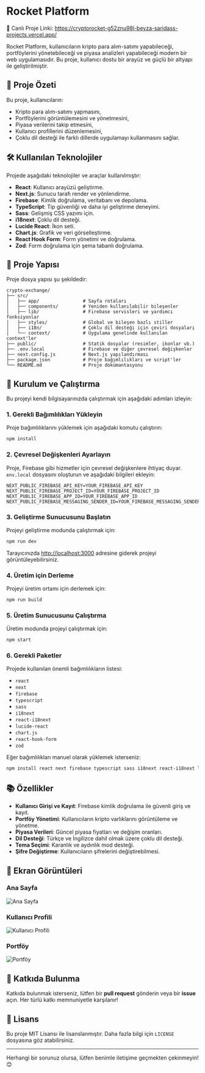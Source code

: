 # Rocket Platform
🔗 Canlı Proje Linki: https://cryptorocket-g52znu98l-beyza-saridass-projects.vercel.app/

Rocket Platform, kullanıcıların kripto para alım-satımı yapabileceği, portföylerini yönetebileceği ve piyasa analizleri yapabileceği modern bir web uygulamasıdır. Bu proje, kullanıcı dostu bir arayüz ve güçlü bir altyapı ile geliştirilmiştir.

## 🚀 Proje Özeti

Bu proje, kullanıcıların:
- Kripto para alım-satımı yapmasını,
- Portföylerini görüntülemesini ve yönetmesini,
- Piyasa verilerini takip etmesini,
- Kullanıcı profillerini düzenlemesini,
- Çoklu dil desteği ile farklı dillerde uygulamayı kullanmasını sağlar.

## 🛠️ Kullanılan Teknolojiler

Projede aşağıdaki teknolojiler ve araçlar kullanılmıştır:

- **React**: Kullanıcı arayüzü geliştirme.
- **Next.js**: Sunucu tarafı render ve yönlendirme.
- **Firebase**: Kimlik doğrulama, veritabanı ve depolama.
- **TypeScript**: Tip güvenliği ve daha iyi geliştirme deneyimi.
- **Sass**: Gelişmiş CSS yazımı için.
- **i18next**: Çoklu dil desteği.
- **Lucide React**: İkon seti.
- **Chart.js**: Grafik ve veri görselleştirme.
- **React Hook Form**: Form yönetimi ve doğrulama.
- **Zod**: Form doğrulama için şema tabanlı doğrulama.

## 📂 Proje Yapısı

Proje dosya yapısı şu şekildedir:

```
crypto-exchange/
├── src/
│   ├── app/                # Sayfa rotaları
│   ├── components/         # Yeniden kullanılabilir bileşenler
│   ├── lib/                # Firebase servisleri ve yardımcı fonksiyonlar
│   ├── styles/             # Global ve bileşen bazlı stiller
│   ├── i18n/               # Çoklu dil desteği için çeviri dosyaları
│   └── context/            # Uygulama genelinde kullanılan context'ler
├── public/                 # Statik dosyalar (resimler, ikonlar vb.)
├── .env.local              # Firebase ve diğer çevresel değişkenler
├── next.config.js          # Next.js yapılandırması
├── package.json            # Proje bağımlılıkları ve script'ler
└── README.md               # Proje dokümantasyonu
```

## 🔧 Kurulum ve Çalıştırma

Bu projeyi kendi bilgisayarınızda çalıştırmak için aşağıdaki adımları izleyin:

### 1. Gerekli Bağımlılıkları Yükleyin
Proje bağımlılıklarını yüklemek için aşağıdaki komutu çalıştırın:
```bash
npm install
```

### 2. Çevresel Değişkenleri Ayarlayın
Proje, Firebase gibi hizmetler için çevresel değişkenlere ihtiyaç duyar. `env.local` dosyasını oluşturun ve aşağıdaki bilgileri ekleyin:

```env
NEXT_PUBLIC_FIREBASE_API_KEY=YOUR_FIREBASE_API_KEY
NEXT_PUBLIC_FIREBASE_PROJECT_ID=YOUR_FIREBASE_PROJECT_ID
NEXT_PUBLIC_FIREBASE_APP_ID=YOUR_FIREBASE_APP_ID
NEXT_PUBLIC_FIREBASE_MESSAGING_SENDER_ID=YOUR_FIREBASE_MESSAGING_SENDER_ID
```

### 3. Geliştirme Sunucusunu Başlatın
Projeyi geliştirme modunda çalıştırmak için:
```bash
npm run dev
```
Tarayıcınızda [http://localhost:3000](http://localhost:3000) adresine giderek projeyi görüntüleyebilirsiniz.

### 4. Üretim için Derleme
Projeyi üretim ortamı için derlemek için:
```bash
npm run build
```

### 5. Üretim Sunucusunu Çalıştırma
Üretim modunda projeyi çalıştırmak için:
```bash
npm start
```

### 6. Gerekli Paketler
Projede kullanılan önemli bağımlılıkların listesi:
- `react`
- `next`
- `firebase`
- `typescript`
- `sass`
- `i18next`
- `react-i18next`
- `lucide-react`
- `chart.js`
- `react-hook-form`
- `zod`

Eğer bağımlılıkları manuel olarak yüklemek isterseniz:
```bash
npm install react next firebase typescript sass i18next react-i18next lucide-react chart.js react-hook-form zod
```

## 📚 Özellikler

- **Kullanıcı Girişi ve Kayıt**: Firebase kimlik doğrulama ile güvenli giriş ve kayıt.
- **Portföy Yönetimi**: Kullanıcıların kripto varlıklarını görüntüleme ve yönetme.
- **Piyasa Verileri**: Güncel piyasa fiyatları ve değişim oranları.
- **Dil Desteği**: Türkçe ve İngilizce dahil olmak üzere çoklu dil desteği.
- **Tema Seçimi**: Karanlık ve aydınlık mod desteği.
- **Şifre Değiştirme**: Kullanıcıların şifrelerini değiştirebilmesi.

## 📸 Ekran Görüntüleri

### Ana Sayfa
![Ana Sayfa](public/homepage.png)

### Kullanıcı Profili
![Kullanıcı Profili](public/user-profile.png)

### Portföy
![Portföy](public/portfolio.png)

## 🤝 Katkıda Bulunma

Katkıda bulunmak isterseniz, lütfen bir **pull request** gönderin veya bir **issue** açın. Her türlü katkı memnuniyetle karşılanır!

## 📄 Lisans

Bu proje MIT Lisansı ile lisanslanmıştır. Daha fazla bilgi için `LICENSE` dosyasına göz atabilirsiniz.

---

Herhangi bir sorunuz olursa, lütfen benimle iletişime geçmekten çekinmeyin! 😊